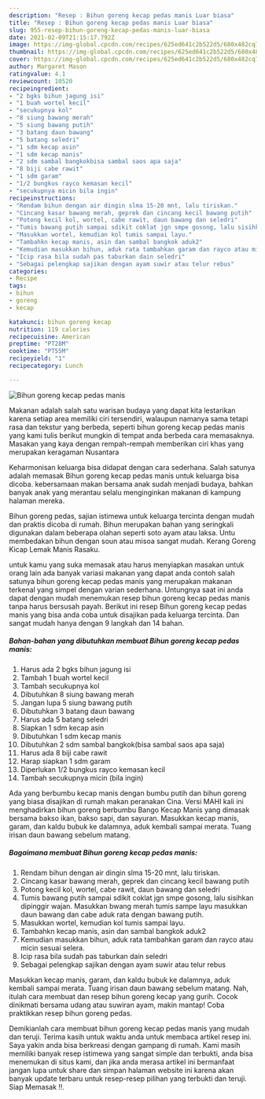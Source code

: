 ```yaml
---
description: "Resep : Bihun goreng kecap pedas manis Luar biasa"
title: "Resep : Bihun goreng kecap pedas manis Luar biasa"
slug: 955-resep-bihun-goreng-kecap-pedas-manis-luar-biasa
date: 2021-02-09T21:15:17.792Z
image: https://img-global.cpcdn.com/recipes/625ed641c2b522d5/680x482cq70/bihun-goreng-kecap-pedas-manis-foto-resep-utama.jpg
thumbnail: https://img-global.cpcdn.com/recipes/625ed641c2b522d5/680x482cq70/bihun-goreng-kecap-pedas-manis-foto-resep-utama.jpg
cover: https://img-global.cpcdn.com/recipes/625ed641c2b522d5/680x482cq70/bihun-goreng-kecap-pedas-manis-foto-resep-utama.jpg
author: Margaret Mason
ratingvalue: 4.1
reviewcount: 10520
recipeingredient:
- "2 bgks bihun jagung isi"
- "1 buah wortel kecil"
- "secukupnya kol"
- "8 siung bawang merah"
- "5 siung bawang putih"
- "3 batang daun bawang"
- "5 batang seledri"
- "1 sdm kecap asin"
- "1 sdm kecap manis"
- "2 sdm sambal bangkokbisa sambal saos apa saja"
- "8 biji cabe rawit"
- "1 sdm garam"
- "1/2 bungkus rayco kemasan kecil"
- "secukupnya micin bila ingin"
recipeinstructions:
- "Rendam bihun dengan air dingin slma 15-20 mnt, lalu tiriskan."
- "Cincang kasar bawang merah, geprek dan cincang kecil bawang putih"
- "Potong kecil kol, wortel, cabe rawit, daun bawang dan seledri"
- "Tumis bawang putih sampai sdikit coklat jgn smpe gosong, lalu sisihkan dipinggir wajan. Masukkan bwang merah tumis sampe layu masukkan daun bawang dan cabe aduk rata dengan bawang putih."
- "Masukkan wortel, kemudian kol tumis sampai layu."
- "Tambahkn kecap manis, asin dan sambal bangkok aduk2"
- "Kemudian masukkan bihun, aduk rata tambahkan garam dan rayco atau micin sesuai selera."
- "Icip rasa bila sudah pas taburkan dain seledri"
- "Sebagai pelengkap sajikan dengan ayam suwir atau telur rebus"
categories:
- Recipe
tags:
- bihun
- goreng
- kecap

katakunci: bihun goreng kecap 
nutrition: 119 calories
recipecuisine: American
preptime: "PT28M"
cooktime: "PT55M"
recipeyield: "1"
recipecategory: Lunch

---
```



![Bihun goreng kecap pedas manis](https://img-global.cpcdn.com/recipes/625ed641c2b522d5/680x482cq70/bihun-goreng-kecap-pedas-manis-foto-resep-utama.jpg)

Makanan adalah salah satu warisan budaya yang dapat kita lestarikan karena setiap area memiliki ciri tersendiri, walaupun namanya sama tetapi rasa dan tekstur yang berbeda, seperti bihun goreng kecap pedas manis yang kami tulis berikut mungkin di tempat anda berbeda cara memasaknya. Masakan yang kaya dengan rempah-rempah memberikan ciri khas yang merupakan keragaman Nusantara

Keharmonisan keluarga bisa didapat dengan cara sederhana. Salah satunya adalah memasak Bihun goreng kecap pedas manis untuk keluarga bisa dicoba. kebersamaan makan bersama anak sudah menjadi budaya, bahkan banyak anak yang merantau selalu menginginkan makanan di kampung halaman mereka.

Bihun goreng pedas, sajian istimewa untuk keluarga tercinta dengan mudah dan praktis dicoba di rumah. Bihun merupakan bahan yang seringkali digunakan dalam beberapa olahan seperti soto ayam atau laksa. Untu membedakan bihun dengan soun atau misoa sangat mudah. Kerang Goreng Kicap Lemak Manis Rasaku.

untuk kamu yang suka memasak atau harus menyiapkan masakan untuk orang lain ada banyak variasi makanan yang dapat anda contoh salah satunya bihun goreng kecap pedas manis yang merupakan makanan terkenal yang simpel dengan varian sederhana. Untungnya saat ini anda dapat dengan mudah menemukan resep bihun goreng kecap pedas manis tanpa harus bersusah payah.
Berikut ini resep Bihun goreng kecap pedas manis yang bisa anda coba untuk disajikan pada keluarga tercinta. Dan sangat mudah hanya dengan 9 langkah dan 14 bahan.


<!--inarticleads1-->

##### Bahan-bahan yang dibutuhkan membuat Bihun goreng kecap pedas manis:

1. Harus ada 2 bgks bihun jagung isi
1. Tambah 1 buah wortel kecil
1. Tambah secukupnya kol
1. Dibutuhkan 8 siung bawang merah
1. Jangan lupa 5 siung bawang putih
1. Dibutuhkan 3 batang daun bawang
1. Harus ada 5 batang seledri
1. Siapkan 1 sdm kecap asin
1. Dibutuhkan 1 sdm kecap manis
1. Dibutuhkan 2 sdm sambal bangkok(bisa sambal saos apa saja)
1. Harus ada 8 biji cabe rawit
1. Harap siapkan 1 sdm garam
1. Diperlukan 1/2 bungkus rayco kemasan kecil
1. Tambah secukupnya micin (bila ingin)


Ada yang berbumbu kecap manis dengan bumbu putih dan bihun goreng yang biasa disajikan di rumah makan peranakan Cina. Versi MAHI kali ini menghadirkan bihun goreng berbumbu Bango Kecap Manis yang dimasak bersama bakso ikan, bakso sapi, dan sayuran. Masukkan kecap manis, garam, dan kaldu bubuk ke dalamnya, aduk kembali sampai merata. Tuang irisan daun bawang sebelum matang. 

<!--inarticleads2-->

##### Bagaimana membuat  Bihun goreng kecap pedas manis:

1. Rendam bihun dengan air dingin slma 15-20 mnt, lalu tiriskan.
1. Cincang kasar bawang merah, geprek dan cincang kecil bawang putih
1. Potong kecil kol, wortel, cabe rawit, daun bawang dan seledri
1. Tumis bawang putih sampai sdikit coklat jgn smpe gosong, lalu sisihkan dipinggir wajan. Masukkan bwang merah tumis sampe layu masukkan daun bawang dan cabe aduk rata dengan bawang putih.
1. Masukkan wortel, kemudian kol tumis sampai layu.
1. Tambahkn kecap manis, asin dan sambal bangkok aduk2
1. Kemudian masukkan bihun, aduk rata tambahkan garam dan rayco atau micin sesuai selera.
1. Icip rasa bila sudah pas taburkan dain seledri
1. Sebagai pelengkap sajikan dengan ayam suwir atau telur rebus


Masukkan kecap manis, garam, dan kaldu bubuk ke dalamnya, aduk kembali sampai merata. Tuang irisan daun bawang sebelum matang. Nah, itulah cara membuat dan resep bihun goreng kecap yang gurih. Cocok dinikmati bersama udang atau suwiran ayam, makin mantap! Coba praktikkan resep bihun goreng pedas. 

Demikianlah cara membuat bihun goreng kecap pedas manis yang mudah dan teruji. Terima kasih untuk waktu anda untuk membaca artikel resep ini. Saya yakin anda bisa berkreasi dengan gampang di rumah. Kami masih memiliki banyak resep istimewa yang sangat simple dan terbukti, anda bisa menemukan di situs kami, dan jika anda merasa artikel ini bermanfaat jangan lupa untuk share dan simpan halaman website ini karena akan banyak update terbaru untuk resep-resep pilihan yang terbukti dan teruji. Siap Memasak !!. 
